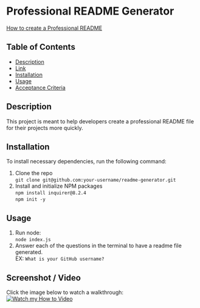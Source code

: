# Professional README Generator

[How to create a Professional README](https://coding-boot-camp.github.io/full-stack/github/professional-readme-guide)

## Table of Contents
- [Description](#description)
- [Link](#link)
- [Installation](#installation)
- [Usage](#usage)
- [Acceptance Criteria](#acceptance-criteria)

## Description
This project is meant to help developers create a professional README file for their projects more quickly.

## Installation
To install necessary dependencies, run the following command:  
   1. Clone the repo  
    ```git clone git@github.com:your-username/readme-generator.git```
  2. Install and initialize NPM packages  
    ```npm install inquirer@8.2.4```  
    ```npm init -y```

## Usage
1. Run node:  
   ```node index.js```
2. Answer each of the questions in the terminal to have a readme file generated.  
   EX: ```What is your GitHub username?```

## Screenshot / Video
Click the image below to watch a walkthrough:  
[![Watch my How to Video](./screenshot.png)](https://drive.google.com/file/d/1E6viq35Fzdc7gH1cz-Iht-NooRn0ljCd/view?usp=sharing)